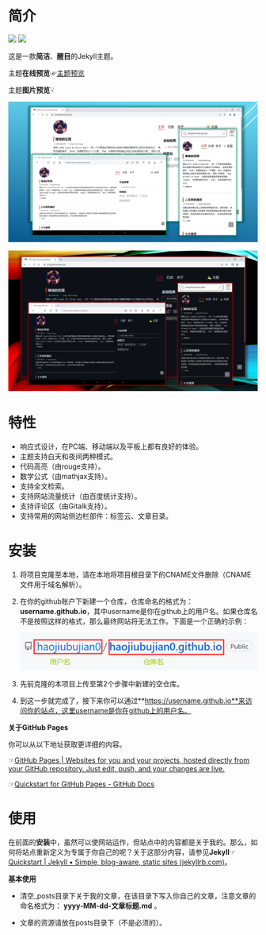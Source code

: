 # 简介
![](https://img.shields.io/badge/jekyll-theme-brightgreen)  ![](https://img.shields.io/badge/license-MIT-green)

这是一款**简洁**、**醒目**的Jekyll主题。

主题**在线预览**☞[主题预览](https://www.zengzhenxiang.top/posts/2023/05/31/%E4%B8%BB%E9%A2%98%E9%A2%84%E8%A7%88.html)   

主题**图片预览**☟  

![网站主页-浅色模式](./images/site-home-light.png)

![网站主页-暗色模式](./images/site-home-dark.png)

# 特性

- 响应式设计，在PC端、移动端以及平板上都有良好的体验。
- 主题支持白天和夜间两种模式。
- 代码高亮（由rouge支持）。
- 数学公式（由mathjax支持）。
- 支持全文检索。
- 支持网站流量统计（由百度统计支持）。
- 支持评论区（由Gitalk支持）。
- 支持常用的网站侧边栏部件：标签云、文章目录。

# 安装

1. 将项目克隆至本地，请在本地将项目根目录下的CNAME文件删除（CNAME文件用于域名解析）。

2. 在你的github账户下新建一个仓库，仓库命名的格式为：**username.github.io**，其中username是你在github上的用户名。如果仓库名不是按照这样的格式，那么最终网站将无法工作。下面是一个正确的示例：

   ![仓库名举例](./images/repo_demo.png)

3. 先前克隆的本项目上传至第2个步骤中新建的空仓库。

4. 到这一步就完成了，接下来你可以通过**https://username.github.io**来访问你的站点，这里username是你在github上的用户名。

**关于GitHub Pages**

你可以从以下地址获取更详细的内容。

☞[GitHub Pages | Websites for you and your projects, hosted directly from your GitHub repository. Just edit, push, and your changes are live.](https://pages.github.com/)

☞[Quickstart for GitHub Pages - GitHub Docs](https://docs.github.com/en/pages/quickstart)

# 使用

在前面的**安装**中，虽然可以使网站运作，但站点中的内容都是关于我的。那么，如何将站点重新定义为专属于你自己的呢？关于这部分内容，请参见**Jekyll**☞[Quickstart | Jekyll • Simple, blog-aware, static sites (jekyllrb.com)](https://jekyllrb.com/docs/)。

**基本使用**

- 清空_posts目录下关于我的文章，在该目录下写入你自己的文章，注意文章的命名格式为：
  **yyyy-MM-dd-文章标题.md** 。

- 文章的资源请放在posts目录下（不是必须的）。
